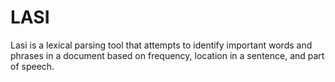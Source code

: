 LASI
====

Lasi is a lexical parsing tool that attempts to identify important words and phrases in a document based on frequency, location in a sentence, and part of speech.

